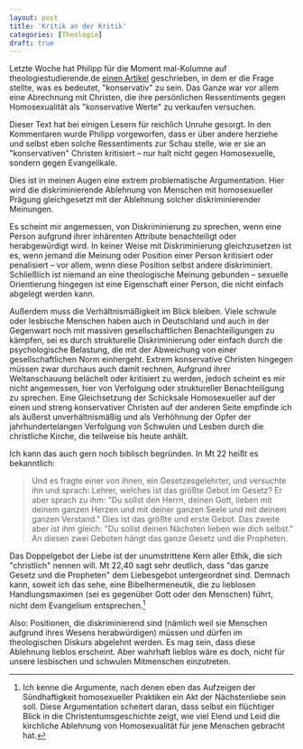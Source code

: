 ```yaml
---
layout: post
title: 'Kritik an der Kritik'
categories: [Theologie]
draft: true
---
```


Letzte Woche hat Philipp für die Moment mal-Kolumne auf theologiestudierende.de [einen Artikel](http://www.theologiestudierende.de/2015/05/04/moment-mal-was-heisst-hier-konservativ/) geschrieben, in dem er die Frage stellte, was es bedeutet, "konservativ" zu sein. Das Ganze war vor allem eine Abrechnung mit Christen, die ihre persönlichen Ressentiments gegen Homosexualität als "konservative Werte" zu verkaufen versuchen.

Dieser Text hat bei einigen Lesern für reichlich Unruhe gesorgt. In den Kommentaren wurde Philipp vorgeworfen, dass er über andere herziehe und selbst eben solche Ressentiments zur Schau stelle, wie er sie an "konservativen" Christen kritisiert – nur halt nicht gegen Homosexuelle, sondern gegen Evangelikale.

Dies ist in meinen Augen eine extrem problematische Argumentation. Hier wird die diskriminierende Ablehnung von Menschen mit homosexueller Prägung gleichgesetzt mit der Ablehnung solcher diskriminierender Meinungen.

Es scheint mir angemessen, von Diskriminierung zu sprechen, wenn eine Person aufgrund ihrer inhärenten Attribute benachteiligt oder herabgewürdigt wird. In keiner Weise mit Diskriminierung gleichzusetzen ist es, wenn jemand die Meinung oder Position einer Person kritisiert oder penalisiert – vor allem, wenn diese Position selbst andere diskriminiert. Schließlich ist niemand an eine theologische Meinung gebunden – sexuelle Orientierung hingegen ist eine Eigenschaft einer Person, die nicht einfach abgelegt werden kann.

Außerdem muss die Verhältnismäßigkeit im Blick bleiben. Viele schwule oder lesbische Menschen haben auch in Deutschland und auch in der Gegenwart noch mit massiven gesellschaftlichen Benachteiligungen zu kämpfen, sei es durch strukturelle Diskriminierung oder einfach durch die psychologische Belastung, die mit der Abweichung von einer gesellschaftlichen Norm einhergeht. Extrem konservative Christen hingegen müssen zwar durchaus auch damit rechnen, Aufgrund ihrer Weltanschauung belächelt oder kritisiert zu werden, jedoch scheint es mir nicht angemessen, hier von Verfolgung oder struktureller Benachteiligung zu sprechen. Eine Gleichsetzung der Schicksale Homosexueller auf der einen und streng konservativer Christen auf der anderen Seite empfinde ich als äußerst unverhältnismäßig und als Verhöhnung der Opfer der jahrhundertelangen Verfolgung von Schwulen und Lesben durch die christliche Kirche, die teilweise bis heute anhält.

Ich kann das auch gern noch biblisch begründen. In Mt 22 heißt es bekanntlich:

> Und es fragte einer von ihnen, ein Gesetzesgelehrter, und versuchte ihn und sprach: Lehrer, welches ist das größte Gebot im Gesetz? Er aber sprach zu ihm: "Du sollst den Herrn, deinen Gott, lieben mit deinem ganzen Herzen und mit deiner ganzen Seele und mit deinem ganzen Verstand." Dies ist das größte und erste Gebot. Das zweite aber ist ihm gleich: "Du sollst deinen Nächsten lieben wie dich selbst." An diesen zwei Geboten hängt das ganze Gesetz und die Propheten.

Das Doppelgebot der Liebe ist der unumstrittene Kern aller Ethik, die sich "christlich" nennen will. Mt 22,40 sagt sehr deutlich, dass "das ganze Gesetz und die Propheten" dem Liebesgebot untergeordnet sind. Demnach kann, soweit ich das sehe, eine Bibelhermeneutik, die zu lieblosen Handlungsmaximen (sei es gegenüber Gott oder den Menschen) führt, nicht dem Evangelium entsprechen.[^1]

[^1]: Ich kenne die Argumente, nach denen eben das Aufzeigen der Sündhaftigkeit homosexueller Praktiken ein Akt der Nächstenliebe sein soll. Diese Argumentation scheitert daran, dass selbst ein flüchtiger Blick in die Christentumsgeschichte zeigt, wie viel Elend und Leid die kirchliche Ablehnung von Homosexualität für jene Menschen gebracht hat.

Also: Positionen, die diskriminierend sind (nämlich weil sie Menschen aufgrund ihres Wesens herabwürdigen) müssen und dürfen im theologischen Diskurs abgelehnt werden. Es mag sein, dass diese Ablehnung lieblos erscheint. Aber wahrhaft lieblos wäre es doch, nicht für unsere lesbischen und schwulen Mitmenschen einzutreten.